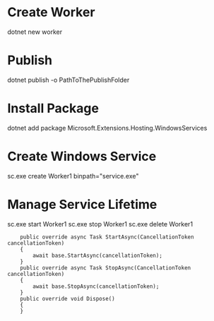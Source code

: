 

# Create Worker
dotnet new worker

# Publish
dotnet publish -o PathToThePublishFolder

# Install Package
dotnet add package Microsoft.Extensions.Hosting.WindowsServices

# Create Windows Service
sc.exe create Worker1 binpath="service.exe"

# Manage Service Lifetime
sc.exe start Worker1
sc.exe stop Worker1
sc.exe delete Worker1


        public override async Task StartAsync(CancellationToken cancellationToken)
        {
            await base.StartAsync(cancellationToken);
        } 
        public override async Task StopAsync(CancellationToken cancellationToken)
        {
            await base.StopAsync(cancellationToken);
        }
        public override void Dispose()
        {
        }

